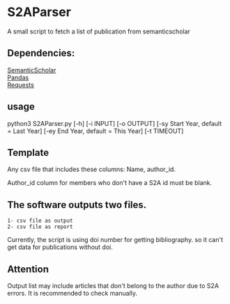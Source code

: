 # S2AParser
A small script to fetch a list of publication from semanticscholar

## Dependencies:

[SemanticScholar](https://pypi.org/project/semanticscholar/)  
[Pandas](https://pypi.org/project/pandas/)  
[Requests](https://pypi.org/project/requests/)  



## usage
python3 S2AParser.py [-h] [-i INPUT] [-o OUTPUT]
             [-sy Start Year, default = Last Year]
             [-ey End Year, default = This Year] [-t TIMEOUT]



## Template
Any csv file that includes these columns: Name, author_id. 

Author_id column for members who don't have a S2A id must be blank.

## The software outputs two files. 
	1- csv file as output
	2- csv file as report 

Currently, the script is using doi number for getting bibliography. so it can't get data for publications without doi.

## Attention
Output list may include articles that don't belong to the author due to S2A errors. It is recommended to check manually.
